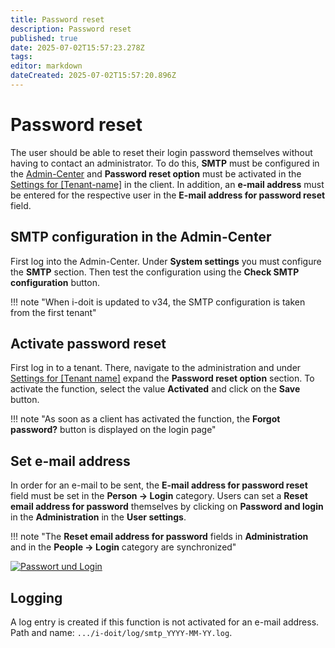 ```yaml
---
title: Password reset
description: Password reset
published: true
date: 2025-07-02T15:57:23.278Z
tags: 
editor: markdown
dateCreated: 2025-07-02T15:57:20.896Z
---
```


# Password reset

The user should be able to reset their login password themselves without having to contact an administrator. To do this, **SMTP** must be configured in the [Admin-Center](./admin-center.md) and **Password reset option** must be activated in the [Settings for [Tenant-name]](./administration/tenant-management/settings-for-tenant.md) in the client. In addition, an **e-mail address** must be entered for the respective user in the **E-mail address for password reset** field.

## SMTP configuration in the Admin-Center

First log into the Admin-Center. Under **System settings** you must configure the **SMTP** section. Then test the configuration using the **Check SMTP configuration** button.

!!! note "When i-doit is updated to v34, the SMTP configuration is taken from the first tenant"

## Activate password reset

First log in to a tenant. There, navigate to the administration and under [Settings for [Tenant name]](./administration/tenant-management/settings-for-tenant.md#password-reset-option) expand the **Password reset option** section. To activate the function, select the value **Activated** and click on the **Save** button.

!!! note "As soon as a client has activated the function, the **Forgot password?** button is displayed on the login page"

## Set e-mail address

In order for an e-mail to be sent, the **E-mail address for password reset** field must be set in the **Person -> Login** category. Users can set a **Reset email address for password** themselves by clicking on **Password and login** in the **Administration** in the **User settings**.

!!! note "The **Reset email address for password** fields in **Administration** and in the **People -> Login** category are synchronized"

[![Passwort und Login](../assets/images/en/system-administration/password-reset/Password-und-Login.png)](../assets/images/en/system-administration/password-reset/Password-und-Login.png)

## Logging

A log entry is created if this function is not activated for an e-mail address. Path and name: `.../i-doit/log/smtp_YYYY-MM-YY.log`.
